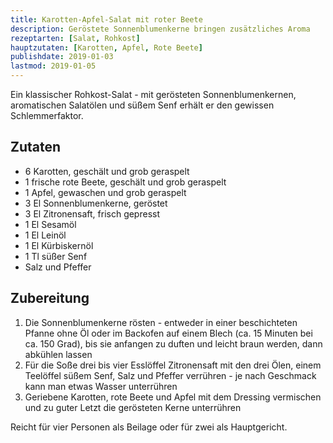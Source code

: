 ```yaml
---
title: Karotten-Apfel-Salat mit roter Beete
description: Geröstete Sonnenblumenkerne bringen zusätzliches Aroma
rezeptarten: [Salat, Rohkost]
hauptzutaten: [Karotten, Apfel, Rote Beete]
publishdate: 2019-01-03
lastmod: 2019-01-05
---
```


Ein klassischer Rohkost-Salat - mit gerösteten Sonnenblumenkernen, aromatischen Salatölen und süßem Senf erhält er den gewissen Schlemmerfaktor.

## Zutaten

- 6 Karotten, geschält und grob geraspelt
- 1 frische rote Beete, geschält und grob geraspelt
- 1 Apfel, gewaschen und grob geraspelt
- 3 El Sonnenblumenkerne, geröstet
- 3 El Zitronensaft, frisch gepresst
- 1 El Sesamöl
- 1 El Leinöl
- 1 El Kürbiskernöl
- 1 Tl süßer Senf
- Salz und Pfeffer


## Zubereitung

1. Die Sonnenblumenkerne rösten - entweder in einer beschichteten Pfanne ohne Öl oder im Backofen auf einem Blech (ca. 15 Minuten bei ca. 150 Grad), bis sie anfangen zu duften und leicht braun werden, dann abkühlen lassen
2. Für die Soße drei bis vier Esslöffel Zitronensaft mit den drei Ölen, einem Teelöffel süßem Senf, Salz und Pfeffer verrühren - je nach Geschmack kann man etwas Wasser unterrühren
3. Geriebene Karotten, rote Beete und Apfel mit dem Dressing vermischen und zu guter Letzt die gerösteten Kerne unterrühren

Reicht für vier Personen als Beilage oder für zwei als Hauptgericht.
